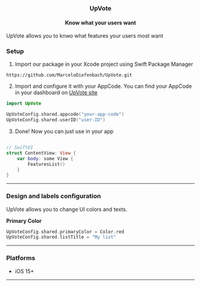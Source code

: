 <h3 align="center">UpVote</h1>
<h4 align="center"> Know what your users want </h2>

UpVote allows you to knwo what features your users most want </b> <br/>
</p>

<h3>
	<b> Setup </b>
</h3>

1. Import our package in your Xcode project using Swift Package Manager
```
https://github.com/MarceloDiefenbach/UpVote.git
```

2. Import and configure it with your AppCode. You can find your AppCode in your dashboard on <a href="https://upvote.marcelodiefenbach.com.br/" target="_blank">UpVote site</a>
```swift
import UpVote

UpVoteConfig.shared.appcode("your-app-code")
UpVoteConfig.shared.userID("user-ID")
```

3. Done! Now you can just use in your app
```swift

// SwiftUI
struct ContentView: View {
    var body: some View {
        FeaturesList()
    }
}
```

<hr/>

<h3>
	<b> Design and labels configuration </b>
</h3>

UpVote allows you to change UI colors and texts.

<b>Primary Color</b>

```swift
UpVoteConfig.shared.primaryColor = Color.red
UpVoteConfig.shared.listTitle = "My list"
```

<hr/>

<h3>
	<b> Platforms </b>
</h3>

<ul>
	<li>iOS 15+</li>
</ul>

<hr/>

